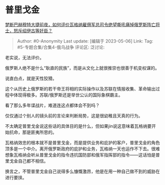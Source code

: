 # 普里戈金
[梦断巴赫穆特大捷前夜，如何评价瓦格纳雇佣军总司令绝望嘶吼痛悼俄罗斯阵亡将士，怒斥绍伊古等奸臣？](https://www.zhihu.com/question/599162995/answer/3015365577)

> Author: #0-Anonymity
> Last update: [编辑于 2023-05-06]
> Link:
> Tag: #5-专题合集/合集4-俄乌战争
> 评论区:
> 泛讨论:

老实说，无法评价。

俄罗斯人绝不是什么“耿直的民族”，而是从文化上就很推崇也很善于机变权谋的。

说直白点，就是天性狡猾。

这个从历史上俄罗斯的若干帝王将相的实际操作以及苏联在情报收集、革命输出过程中体现得极多。苏联/俄罗斯还是举世公认的国际象棋霸主。

看了那么多年谍战片，难道连这点都体会不到吗？

仅仅通过个别人的镜头前的言论来判断局势，这是很幼稚且天真的行为。

不太确定普里戈金说这些话的具体目的是什么，但如果jin说这意味着瓦格纳要开始抗命，那是匪夷所思的。

瓦格纳效忠的根本就不是普里戈金，而是提供业务和庇护的客户，普里戈金的角色顶多是一个中介。离开俄罗斯政府的庇护和业务，瓦格纳一天也运作不下去。很难想象瓦格纳会听从普里戈金的指令违抗国防部和俄军指挥部的指令——这话怕是普里戈金自己都不相信。

换言之，不管普里戈金自己说得多么慷慨激昂，他是在用一种自己做不到的威胁在进行要挟。
